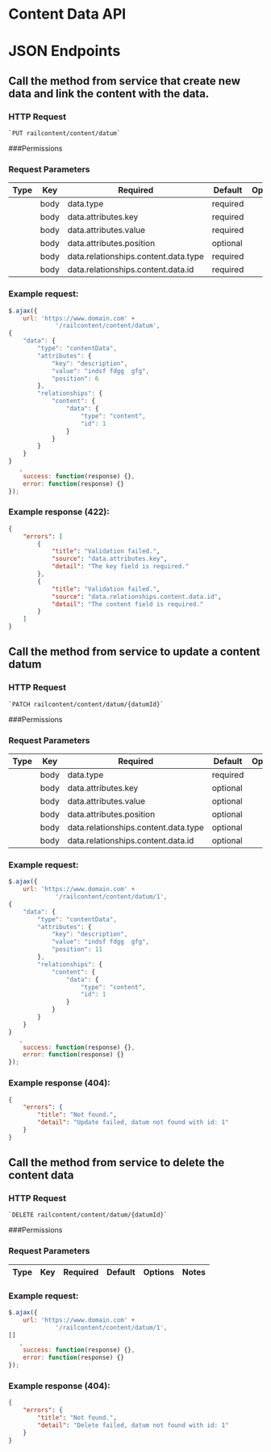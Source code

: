 # Content Data API

# JSON Endpoints


<!-- START_2897a4200e3365f16bdc09c4a556e35c -->
## Call the method from service that create new data and link the content with the data.


### HTTP Request
    `PUT railcontent/content/datum`


###Permissions


### Request Parameters


|Type|Key|Required|Default|Options|Notes|
|----|---|--------|-------|-------|-----|
    |body|  data.type |  required  | | string  | Must be 'contentData'. |
    |body|  data.attributes.key |  required  | | string  | The data key. |
    |body|  data.attributes.value |  required  | | string  | Data value.  |
    |body|  data.attributes.position |  optional  | | integer  | The position of this datum relative to other datum with the same key under the same content id. |
    |body|  data.relationships.content.data.type |  required  | | string  | Must be 'content'. |
    |body|  data.relationships.content.data.id |  required  | | integer  | Must exists in contents. |


### Example request:

```js
$.ajax({
    url: 'https://www.domain.com' +
             '/railcontent/content/datum',
{
    "data": {
        "type": "contentData",
        "attributes": {
            "key": "description",
            "value": "indsf fdgg  gfg",
            "position": 6
        },
        "relationships": {
            "content": {
                "data": {
                    "type": "content",
                    "id": 1
                }
            }
        }
    }
}
   ,
    success: function(response) {},
    error: function(response) {}
});
```

### Example response (422):

```json
{
    "errors": [
        {
            "title": "Validation failed.",
            "source": "data.attributes.key",
            "detail": "The key field is required."
        },
        {
            "title": "Validation failed.",
            "source": "data.relationships.content.data.id",
            "detail": "The content field is required."
        }
    ]
}
```




<!-- END_2897a4200e3365f16bdc09c4a556e35c -->

<!-- START_fb363b9c870922ffa55b96a23cd5a425 -->
## Call the method from service to update a content datum


### HTTP Request
    `PATCH railcontent/content/datum/{datumId}`


###Permissions


### Request Parameters


|Type|Key|Required|Default|Options|Notes|
|----|---|--------|-------|-------|-----|
    |body|  data.type |  required  | | string  | Must be 'contentData'. |
    |body|  data.attributes.key |  optional  | | string  | The data key. |
    |body|  data.attributes.value |  optional  | | string  | Data value.  |
    |body|  data.attributes.position |  optional  | | integer  | The position of this datum relative to other datum with the same key under the same content id. |
    |body|  data.relationships.content.data.type |  optional  | | string  | Must be 'content'. |
    |body|  data.relationships.content.data.id |  optional  | | integer  | Must exists in contents. |


### Example request:

```js
$.ajax({
    url: 'https://www.domain.com' +
             '/railcontent/content/datum/1',
{
    "data": {
        "type": "contentData",
        "attributes": {
            "key": "description",
            "value": "indsf fdgg  gfg",
            "position": 11
        },
        "relationships": {
            "content": {
                "data": {
                    "type": "content",
                    "id": 1
                }
            }
        }
    }
}
   ,
    success: function(response) {},
    error: function(response) {}
});
```

### Example response (404):

```json
{
    "errors": {
        "title": "Not found.",
        "detail": "Update failed, datum not found with id: 1"
    }
}
```




<!-- END_fb363b9c870922ffa55b96a23cd5a425 -->

<!-- START_a4137a74763de18a36fc0ff882de62d3 -->
## Call the method from service to delete the content data


### HTTP Request
    `DELETE railcontent/content/datum/{datumId}`


###Permissions


### Request Parameters


|Type|Key|Required|Default|Options|Notes|
|----|---|--------|-------|-------|-----|


### Example request:

```js
$.ajax({
    url: 'https://www.domain.com' +
             '/railcontent/content/datum/1',
[]
   ,
    success: function(response) {},
    error: function(response) {}
});
```

### Example response (404):

```json
{
    "errors": {
        "title": "Not found.",
        "detail": "Delete failed, datum not found with id: 1"
    }
}
```




<!-- END_a4137a74763de18a36fc0ff882de62d3 -->

